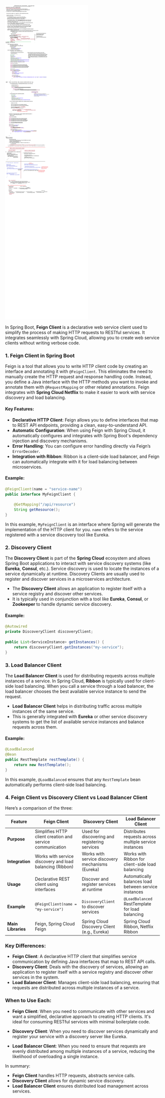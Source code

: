 ![Feign Client](FeignClient.png)

In Spring Boot, **Feign Client** is a declarative web service client used to simplify the process of making HTTP requests to RESTful services. It integrates seamlessly with Spring Cloud, allowing you to create web service clients without writing verbose code.

### 1. **Feign Client in Spring Boot**

Feign is a tool that allows you to write HTTP client code by creating an interface and annotating it with `@FeignClient`. This eliminates the need to manually create the HTTP request and response handling code. Instead, you define a Java interface with the HTTP methods you want to invoke and annotate them with `@RequestMapping` or other related annotations. Feign integrates with **Spring Cloud Netflix** to make it easier to work with service discovery and load balancing.

#### Key Features:
- **Declarative HTTP Client**: Feign allows you to define interfaces that map to REST API endpoints, providing a clean, easy-to-understand API.
- **Automatic Configuration**: When using Feign with Spring Cloud, it automatically configures and integrates with Spring Boot's dependency injection and discovery mechanisms.
- **Error Handling**: You can configure error handling directly via Feign’s `ErrorDecoder`.
- **Integration with Ribbon**: Ribbon is a client-side load balancer, and Feign can automatically integrate with it for load balancing between microservices.

#### Example:
```java
@FeignClient(name = "service-name")
public interface MyFeignClient {

    @GetMapping("/api/resource")
    String getResource();
}
```

In this example, `MyFeignClient` is an interface where Spring will generate the implementation of the HTTP client for you. `name` refers to the service registered with a service discovery tool like Eureka.

### 2. **Discovery Client**

The **Discovery Client** is part of the **Spring Cloud** ecosystem and allows Spring Boot applications to interact with service discovery systems (like **Eureka**, **Consul**, etc.). Service discovery is used to locate the instances of a service dynamically at runtime. Discovery Clients are usually used to register and discover services in a microservices architecture.

- The **Discovery Client** allows an application to register itself with a service registry and discover other services.
- It is typically used in conjunction with a tool like **Eureka**, **Consul**, or **Zookeeper** to handle dynamic service discovery.

#### Example:
```java
@Autowired
private DiscoveryClient discoveryClient;

public List<ServiceInstance> getInstances() {
    return discoveryClient.getInstances("my-service");
}
```

### 3. **Load Balancer Client**

The **Load Balancer Client** is used for distributing requests across multiple instances of a service. In Spring Cloud, **Ribbon** is typically used for client-side load balancing. When you call a service through a load balancer, the load balancer chooses the best available service instance to send the request.

- **Load Balancer Client** helps in distributing traffic across multiple instances of the same service.
- This is generally integrated with **Eureka** or other service discovery systems to get the list of available service instances and balance requests across them.

#### Example:
```java
@LoadBalanced
@Bean
public RestTemplate restTemplate() {
    return new RestTemplate();
}
```

In this example, `@LoadBalanced` ensures that any `RestTemplate` bean automatically performs client-side load balancing.

### 4. **Feign Client vs Discovery Client vs Load Balancer Client**

Here’s a comparison of the three:

| Feature                | **Feign Client**                                         | **Discovery Client**                              | **Load Balancer Client**                          |
|------------------------|----------------------------------------------------------|--------------------------------------------------|--------------------------------------------------|
| **Purpose**            | Simplifies HTTP client creation and service communication | Used for discovering and registering services    | Distributes requests across multiple service instances |
| **Integration**        | Works with service discovery and load balancing (Ribbon) | Works with service discovery mechanisms (Eureka)  | Works with Ribbon for client-side load balancing |
| **Usage**              | Declarative REST client using interfaces               | Discover and register services at runtime        | Automatically balances load between service instances |
| **Example**            | `@FeignClient(name = "my-service")`                      | `DiscoveryClient` to discover services           | `@LoadBalanced` RestTemplate for load balancing   |
| **Main Libraries**     | Feign, Spring Cloud Feign                               | Spring Cloud Discovery Client (e.g., Eureka)      | Spring Cloud Ribbon, Netflix Ribbon              |

### Key Differences:

- **Feign Client**: A declarative HTTP client that simplifies service communication by defining Java interfaces that map to REST API calls.
- **Discovery Client**: Deals with the discovery of services, allowing an application to register itself with a service registry and discover other services in the system.
- **Load Balancer Client**: Manages client-side load balancing, ensuring that requests are distributed across multiple instances of a service.

### When to Use Each:

- **Feign Client**: When you need to communicate with other services and want a simplified, declarative approach to creating HTTP clients. It's ideal for consuming RESTful services with minimal boilerplate code.
  
- **Discovery Client**: When you need to discover services dynamically and register your service with a discovery server like Eureka.

- **Load Balancer Client**: When you need to ensure that requests are evenly distributed among multiple instances of a service, reducing the likelihood of overloading a single instance.

In summary:
- **Feign Client** handles HTTP requests, abstracts service calls.
- **Discovery Client** allows for dynamic service discovery.
- **Load Balancer Client** ensures distributed load management across services.